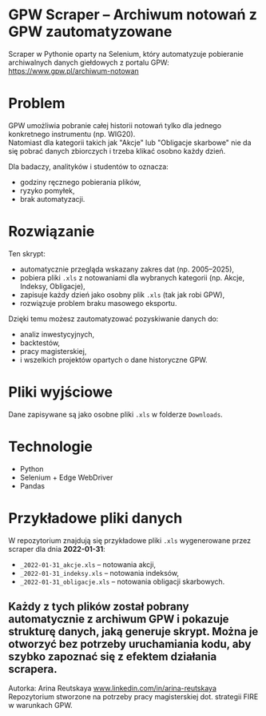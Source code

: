 # GPW Scraper – Archiwum notowań z GPW zautomatyzowane

Scraper w Pythonie oparty na Selenium, który automatyzuje pobieranie archiwalnych danych giełdowych z portalu GPW: https://www.gpw.pl/archiwum-notowan

# Problem

GPW umożliwia pobranie całej historii notowań tylko dla jednego konkretnego instrumentu (np. WIG20).  
Natomiast dla kategorii takich jak "Akcje" lub "Obligacje skarbowe" nie da się pobrać danych zbiorczych i trzeba klikać osobno każdy dzień.  

Dla badaczy, analityków i studentów to oznacza:
- godziny ręcznego pobierania plików,
- ryzyko pomyłek,
- brak automatyzacji.

# Rozwiązanie

Ten skrypt:
- automatycznie przegląda wskazany zakres dat (np. 2005–2025),
- pobiera pliki `.xls` z notowaniami dla wybranych kategorii (np. Akcje, Indeksy, Obligacje),
- zapisuje każdy dzień jako osobny plik `.xls` (tak jak robi GPW),
- rozwiązuje problem braku masowego eksportu.

Dzięki temu możesz zautomatyzować pozyskiwanie danych do:
- analiz inwestycyjnych,
- backtestów,
- pracy magisterskiej,
- i wszelkich projektów opartych o dane historyczne GPW.

# Pliki wyjściowe

Dane zapisywane są jako osobne pliki `.xls` w folderze `Downloads`.

# Technologie

- Python
- Selenium + Edge WebDriver
- Pandas

# Przykładowe pliki danych

W repozytorium znajdują się przykładowe pliki `.xls` wygenerowane przez scraper dla dnia **2022-01-31**:

- `_2022-01-31_akcje.xls` – notowania akcji,
- `_2022-01-31_indeksy.xls` – notowania indeksów,
- `_2022-01-31_obligacje.xls` – notowania obligacji skarbowych.

Każdy z tych plików został pobrany automatycznie z archiwum GPW i pokazuje strukturę danych, jaką generuje skrypt.
Można je otworzyć bez potrzeby uruchamiania kodu, aby szybko zapoznać się z efektem działania scrapera.
---

Autorka: Arina Reutskaya  www.linkedin.com/in/arina-reutskaya
Repozytorium stworzone na potrzeby pracy magisterskiej dot. strategii FIRE w warunkach GPW.
